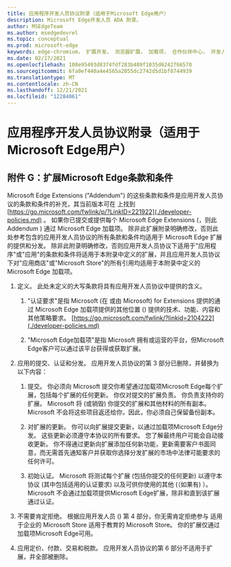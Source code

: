 ```yaml
---
title: 应用程序开发人员协议附录（适用于Microsoft Edge用户）
description: Microsoft Edge开发人员 ADA 附录。
author: MSEdgeTeam
ms.author: msedgedevrel
ms.topic: conceptual
ms.prod: microsoft-edge
keywords: edge-chromium， 扩展开发， 浏览器扩展， 加载项， 合作伙伴中心， 开发人员
ms.date: 02/17/2021
ms.openlocfilehash: 108e95493d8374fdf283b489f1035d6242766570
ms.sourcegitcommit: 6fa0ef440a4e4565a2055dc2742d5d1bf8744939
ms.translationtype: MT
ms.contentlocale: zh-CN
ms.lasthandoff: 12/21/2021
ms.locfileid: "12284061"
---
```

# <a name="app-developer-agreement-addendum-for-microsoft-edge-program-users"></a>应用程序开发人员协议附录（适用于Microsoft Edge用户）


<!-- ====================================================================== -->
## <a name="exhibit-g-terms-and-conditions-for-microsoft-edge-extensions"></a>附件 G：扩展Microsoft Edge条款和条件

Microsoft Edge Extensions ("Addendum") 的这些条款和条件是应用开发人员协议的条款和条件的补充，其当前版本可在 上找到 [https://go.microsoft.com/fwlink/p/?LinkID=221922](./developer-policies.md) 。  如果你已提交或提供每个 Microsoft Edge Extensions (，则此 Addendum ) 通过 Microsoft Edge 加载项。  除非此扩展附录明确修改，否则此处参考包含的应用开发人员协议的所有条款和条件均适用于 Microsoft Edge 扩展的提供和分发。  除非此附录明确修改，否则应用开发人员协议下适用于"应用程序"或"应用"的条款和条件将适用于本附录中定义的扩展，并且应用开发人员协议下对"应用商店"或"Microsoft Store"的所有引用均适用于本附录中定义的 Microsoft Edge 加载项。

1.  定义。  此处未定义的大写条款将具有应用开发人员协议中提供的含义。

    1.  "认证要求"是指 Microsoft (在 或由 Microsoft) for Extensions 提供的通过 Microsoft Edge 加载项提供的其他位置 () 提供的技术、功能、内容和其他策略要求。 [https://go.microsoft.com/fwlink/?linkid=2104222](./developer-policies.md)

    1.  "Microsoft Edge加载项"是指 Microsoft 拥有或运营的平台，但Microsoft Edge客户可以通过该平台获得或获取扩展。

1.  应用的提交、认证和分发。  应用开发人员协议的第 3 部分已删除，并替换为以下内容：

    1.  提交。  你必须向 Microsoft 提交你希望通过加载项Microsoft Edge每个扩展，包括每个扩展的任何更新。  你仅对提交的扩展负责。  你负责支持你的扩展。  Microsoft 将 (或销毁) 你提交的扩展和其他材料的所有副本。  Microsoft 不会将这些项目返还给你，因此，你必须自己保留备份副本。

    1.  对扩展的更新。  你可以向扩展提交更新，以通过加载项Microsoft Edge分发。  这些更新必须遵守本协议的所有要求。  您了解最终用户可能会自动接收更新。  你不得通过更新向扩展添加任何新功能，更新需要客户书面同意，而无需首先通知客户并获取你选择分发扩展的市场中法律可能要求的任何许可。

    1.  初始认证。  Microsoft 将测试每个扩展 (包括你提交的任何更新) 以遵守本协议 (其中包括适用的认证要求) 以及可供你使用的其他 (（如果有) ）。  Microsoft 不会通过加载项提供Microsoft Edge扩展，除非和直到该扩展通过认证。

1.  不需要肯定拒绝。  根据应用开发人员 () 第 4 部分，你无需肯定拒绝参与 适用于企业的 Microsoft Store 适用于教育的 Microsoft Store。  你的扩展仅通过加载项Microsoft Edge可用。

1.  应用定价、付款、交易和税款。  应用开发人员协议的第 6 部分不适用于扩展，并全部被删除。

